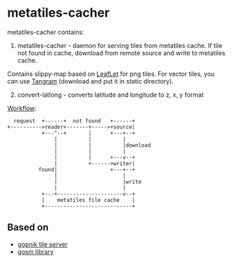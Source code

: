 metatiles-cacher
================

metatiles-cacher contains:

1) metatiles-cacher - daemon for serving tiles from metatiles cache. If tile not found in cache,
download from remote source and write to metatiles cache.

Contains slippy-map based on [LeafLet][1] for png tiles. For vector tiles, you can use [Tangram][5]
(download and put it in static directory).

2) convert-latlong - converts latitude and longitude to z, x, y format

[Workflow][4]:

```
  request  +------+  not found   +------+
+---------->reader+-------+----->+source|
           +---^--+       |      +---+--+
               |          |          |
               |          |          |download
               |          |          |
               |          |      +---v--+
               |          +------>writer|
          found|                 +---+--+
               |                     |
               |                     |write
               |                     |
           +---+---------------------v--+
           |    metatiles file cache    |
           +----------------------------+
```

Based on
--------

* [gopnik tile server][2]
* [gosm library][3]



[1]: http://leafletjs.com
[2]: https://github.com/sputnik-maps/gopnik
[3]: https://github.com/apeyroux/gosm
[4]: http://asciiflow.com/
[5]: https://mapzen.com/documentation/vector-tiles/display-tiles/
